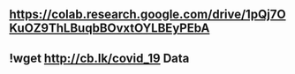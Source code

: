 ## https://colab.research.google.com/drive/1pQj7OKuOZ9ThLBuqbBOvxtOYLBEyPEbA

## !wget http://cb.lk/covid_19 Data
